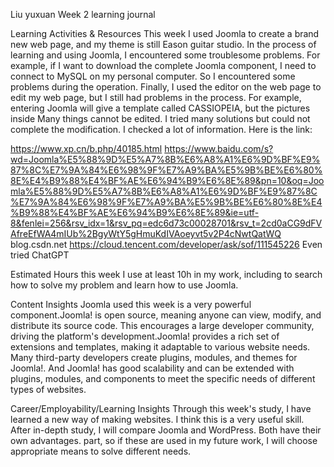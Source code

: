Liu yuxuan Week 2 learning journal

Learning Activities & Resources
This week I used Joomla to create a brand new web page, and my theme is still Eason guitar studio.
In the process of learning and using Joomla, I encountered some troublesome problems. For example, if I want to download the complete Joomla component, I need to connect to MySQL on my personal computer. So I encountered some problems during the operation. Finally, I used the editor on the web page to edit my web page, but I still had problems in the process. For example, entering Joomla will give a template called CASSIOPEIA, but the pictures inside Many things cannot be edited. I tried many solutions but could not complete the modification. I checked a lot of information. Here is the link:

https://www.xp.cn/b.php/40185.html
https://www.baidu.com/s?wd=Joomla%E5%88%9D%E5%A7%8B%E6%A8%A1%E6%9D%BF%E9%87%8C%E7%9A%84%E6%98%9F%E7%A9%BA%E5%9B%BE%E6%80%8E%E4%B9%88%E4%BF%AE%E6%94%B9%E6%8E%89&pn=10&oq=Joomla%E5%88%9D%E5%A7%8B%E6%A8%A1%E6%9D%BF%E9%87%8C%E7%9A%84%E6%98%9F%E7%A9%BA%E5%9B%BE%E6%80%8E%E4%B9%88%E4%BF%AE%E6%94%B9%E6%8E%89&ie=utf-8&fenlei=256&rsv_idx=1&rsv_pq=edc6d73c00028701&rsv_t=2cd0aCG9dFVAfreEfWA4mIUb%2BgyWtY5gHmuKdIVAoeyvt5v2P4cNwtQatWQ
blog.csdn.net
https://cloud.tencent.com/developer/ask/sof/111545226
Even tried ChatGPT

Estimated Hours
this week I use at least 10h in my work, including to search how to solve my problem and learn how to use Joomla.

Content Insights
Joomla used this week is a very powerful component.Joomla! is open source, meaning anyone can view, modify, and distribute its source code. This encourages a large developer community, driving the platform's development.Joomla! provides a rich set of extensions and templates, making it adaptable to various website needs. Many third-party developers create plugins, modules, and themes for Joomla!. And Joomla! has good scalability and can be extended with plugins, modules, and components to meet the specific needs of different types of websites.

Career/Employability/Learning Insights
Through this week's study, I have learned a new way of making websites. I think this is a very useful skill. After in-depth study, I will compare Joomla and WordPress. Both have their own advantages. part, so if these are used in my future work, I will choose appropriate means to solve different needs.
